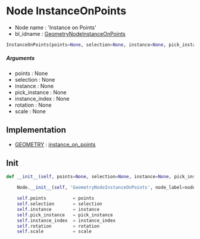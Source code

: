 # Node InstanceOnPoints

- Node name : 'Instance on Points'
- bl_idname : [GeometryNodeInstanceOnPoints](https://docs.blender.org/api/current/bpy.types.GeometryNodeInstanceOnPoints.html)


``` python
InstanceOnPoints(points=None, selection=None, instance=None, pick_instance=None, instance_index=None, rotation=None, scale=None, node_label=None, node_color=None, **kwargs)
```
##### Arguments

- points : None
- selection : None
- instance : None
- pick_instance : None
- instance_index : None
- rotation : None
- scale : None

## Implementation

- [GEOMETRY](/docs/GeoNodes/socket_GEOMETRY.md) : [instance_on_points](/docs/GeoNodes/socket_GEOMETRY.md#instance_on_points)

## Init

``` python
def __init__(self, points=None, selection=None, instance=None, pick_instance=None, instance_index=None, rotation=None, scale=None, node_label=None, node_color=None, **kwargs):

    Node.__init__(self, 'GeometryNodeInstanceOnPoints', node_label=node_label, node_color=node_color, **kwargs)

    self.points          = points
    self.selection       = selection
    self.instance        = instance
    self.pick_instance   = pick_instance
    self.instance_index  = instance_index
    self.rotation        = rotation
    self.scale           = scale
```
